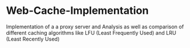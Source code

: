 # Web-Cache-Implementation
Implementation of a a proxy server and Analysis as well as comparison of different caching algorithms like LFU (Least Frequently Used) and LRU (Least Recently Used)
